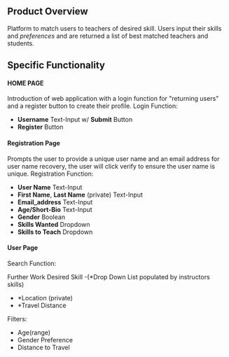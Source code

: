 ## Product Overview
Platform to match users to teachers of desired skill. Users input their skills and *preferences* and are returned a list of best matched teachers and students.
## Specific Functionality
#### HOME PAGE
Introduction of web application with a login function for "returning users" and a register button to create their profile. 
Login Function:
* __Username__ Text-Input w/ __Submit__ Button
* __Register__ Button
#### Registration Page
Prompts the user to provide a unique user name and an email address for user name recovery, the user will click verify to ensure the user name is unique.
Registration Function:
* __User Name__ Text-Input
* __First Name__, __Last Name__ (private) Text-Input
* __Email_address__ Text-Input
* __Age/Short-Bio__ Text-Input
* __Gender__ Boolean
* __Skills Wanted__ Dropdown
* __Skills to Teach__ Dropdown


#### User Page
Search Function:



Further Work
Desired Skill -(*Drop Down List populated by instructors skills)
* *Location (private)
* *Travel Distance

Filters:
* Age(range)
* Gender Preference
* Distance to Travel

